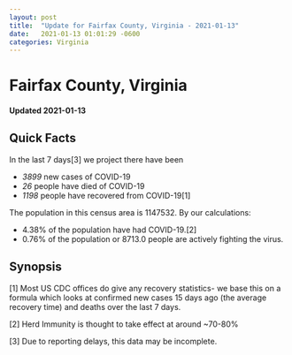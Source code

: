 ```yaml
---
layout: post
title:  "Update for Fairfax County, Virginia - 2021-01-13"
date:   2021-01-13 01:01:29 -0600
categories: Virginia
---
```


# Fairfax County, Virginia
#### Updated 2021-01-13

## Quick Facts

In the last 7 days[3] we project there have been
- *3899* new cases of COVID-19
- *26* people have died of COVID-19
- *1198* people have recovered from COVID-19[1]

The population in this census area is 1147532. By our calculations:
- 4.38% of the population have had COVID-19.[2]
- 0.76% of the population or 8713.0 people are actively fighting the virus.

## Synopsis




[1] Most US CDC offices do give any recovery statistics- we base this on a formula which looks at confirmed new cases
15 days ago (the average recovery time) and deaths over the last 7 days.

[2] Herd Immunity is thought to take effect at around ~70-80%

[3] Due to reporting delays, this data may be incomplete.
 
    